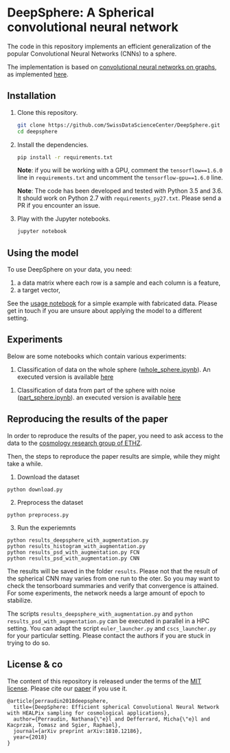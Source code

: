 # DeepSphere: A Spherical convolutional neural network

The code in this repository implements an efficient generalization of the
popular Convolutional Neural Networks (CNNs) to a sphere.

The implementation is based on [convolutional neural networks on
graphs][gcnn_paper], as implemented [here][gcnn_code].

[gcnn_paper]: https://arxiv.org/abs/1606.09375
[gcnn_code]: https://github.com/mdeff/cnn_graph/

## Installation

1. Clone this repository.
   ```sh
   git clone https://github.com/SwissDataScienceCenter/DeepSphere.git
   cd deepsphere
   ```

2. Install the dependencies.
   ```sh
   pip install -r requirements.txt
   ```

   **Note**: if you will be working with a GPU, comment the
   `tensorflow==1.6.0` line in `requirements.txt` and uncomment the
   `tensorflow-gpu==1.6.0` line.

   **Note**: The code has been developed and tested with Python 3.5 and 3.6. It
   should work on Python 2.7 with `requirements_py27.txt`. Please send a PR if
   you encounter an issue.

3. Play with the Jupyter notebooks.
   ```sh
   jupyter notebook
   ```

## Using the model

To use DeepSphere on your data, you need:

1. a data matrix where each row is a sample and each column is a feature,
2. a target vector,

See the [usage notebook][usage] for a simple example with fabricated data.
Please get in touch if you are unsure about applying the model to a different
setting.

[usage]: https://github.com/SwissDataScienceCenter/DeepSphere/blob/master/whole_sphere.ipynb

## Experiments

Below are some notebooks which contain various experiments:
1. Classification of data on the whole sphere ([whole_sphere.ipynb][whole_sphere]).
An executed version is available [here][whole_sphere_exec]

[whole_sphere]: https://github.com/SwissDataScienceCenter/DeepSphere/blob/master/whole_sphere.ipynb
[whole_sphere_exec]: https://github.com/SwissDataScienceCenter/DeepSphere/blob/results/whole_sphere.ipynb

1. Classification of data from part of the sphere with noise ([part_sphere.ipynb][part_sphere]). 
an executed version is available [here][part_sphere_exec]

[part_sphere]: https://github.com/SwissDataScienceCenter/DeepSphere/blob/master/part_sphere.ipynb
[part_sphere_exec]: https://github.com/SwissDataScienceCenter/DeepSphere/blob/results/part_sphere.ipynb

## Reproducing the results of the paper
In order to reproduce the results of the paper, you need to ask access to the data to the [cosmology research group of ETHZ][url_cosmo].

[url_cosmo]: http://www.cosmology.ethz.ch

Then, the steps to reproduce the paper results are simple, while they might take a while.
1. Download the dataset
```
python download.py
```
2. Preprocess the dataset
```
python preprocess.py
```
3. Run the experiemnts
```
python results_deepsphere_with_augmentation.py
python results_histogram_with_augmentation.py
python results_psd_with_augmentation.py FCN
python results_psd_with_augmentation.py CNN
```
The results will be saved in the folder `results`. Please not that the result of the spherical CNN may varies from one run to the oter. So you may want to check the tensorboard summaries and verify that convergence is attained. For some experiments, the network needs a large amount of epoch to stabilize.

The scripts `results_deepsphere_with_augmentation.py` and `python results_psd_with_augmentation.py` can be executed in parallel in a HPC setting. You can adapt the script `euler_launcher.py` and `cscs_launcher.py` for your particular setting. Please contact the authors if you are stuck in trying to do so.


## License & co

The content of this repository is released under the terms of the [MIT license](LICENCE.txt).
Please cite our [paper][arXiv] if you use it.

```
@article{perraudin2018deepsphere,
  title={DeepSphere: Efficient spherical Convolutional Neural Network with HEALPix sampling for cosmological applications},
  author={Perraudin, Nathana{\"e}l and Defferrard, Micha{\"e}l and Kacprzak, Tomasz and Sgier, Raphael},
  journal={arXiv preprint arXiv:1810.12186},
  year={2018}
}
```

[arXiv]:https://arxiv.org/abs/1810.12186
